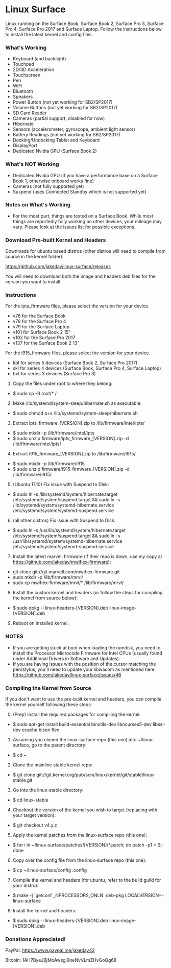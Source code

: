 # Linux Surface

Linux running on the Surface Book, Surface Book 2, Surface Pro 3, Surface Pro 4, Surface Pro 2017 and Surface Laptop. Follow the instructions below to install the latest kernel and config files.


### What's Working

* Keyboard (and backlight)
* Touchpad
* 2D/3D Acceleration
* Touchscreen
* Pen
* WiFi
* Bluetooth
* Speakers
* Power Button (not yet working for SB2/SP2017)
* Volume Buttons (not yet working for SB2/SP2017)
* SD Card Reader
* Cameras (partial support, disabled for now)
* Hibernate
* Sensors (accelerometer, gyroscope, ambient light sensor)
* Battery Readings (not yet working for SB2/SP2017)
* Docking/Undocking Tablet and Keyboard
* DisplayPort
* Dedicated Nvidia GPU (Surface Book 2)

### What's NOT Working

* Dedicated Nvidia GPU (if you have a performance base on a Surface Book 1, otherwise onboard works fine)
* Cameras (not fully supported yet)
* Suspend (uses Connected Standby which is not supported yet)

### Notes on What's Working
* For the most part, things are tested on a Surface Book. While most things are reportedly fully working on other devices, your mileage may vary. Please look at the issues list for possible exceptions.

### Download Pre-built Kernel and Headers

Downloads for ubuntu based distros (other distros will need to compile from source in the kernel folder):

https://github.com/jakeday/linux-surface/releases

You will need to download both the image and headers deb files for the version you want to install.

### Instructions

For the ipts_firmware files, please select the version for your device.
* v76 for the Surface Book
* v78 for the Surface Pro 4
* v79 for the Surface Laptop
* v101 for Surface Book 2 15"
* v102 for the Surface Pro 2017
* v137 for the Surface Book 2 13"

For the i915_firmware files, please select the version for your device.
* kbl for series 5 devices (Surface Book 2, Surface Pro 2017)
* skl for series 4 devices (Surface Book, Surface Pro 4, Surface Laptop)
* bxt for series 3 devices (Surface Pro 3)

1. Copy the files under root to where they belong:
  * $ sudo cp -R root/* /
2. Make /lib/systemd/system-sleep/hibernate.sh as executable:
  * $ sudo chmod a+x /lib/systemd/system-sleep/hibernate.sh
3. Extract ipts_firmware_[VERSION].zip to /lib/firmware/intel/ipts/
  * $ sudo mkdir -p /lib/firmware/intel/ipts
  * $ sudo unzip firmware/ipts_firmware_[VERSION].zip -d /lib/firmware/intel/ipts/
4. Extract i915_firmware_[VERSION].zip to /lib/firmware/i915/
  * $ sudo mkdir -p /lib/firmware/i915
  * $ sudo unzip firmware/i915_firmware_[VERSION].zip -d /lib/firmware/i915/
5. (Ubuntu 17.10) Fix issue with Suspend to Disk:
  * $ sudo ln -s /lib/systemd/system/hibernate.target /etc/systemd/system/suspend.target && sudo ln -s /lib/systemd/system/systemd-hibernate.service /etc/systemd/system/systemd-suspend.service
6. (all other distros) Fix issue with Suspend to Disk:
  * $ sudo ln -s /usr/lib/systemd/system/hibernate.target /etc/systemd/system/suspend.target && sudo ln -s /usr/lib/systemd/system/systemd-hibernate.service /etc/systemd/system/systemd-suspend.service
7. Install the latest marvell firmware (if their repo is down, use my copy at https://github.com/jakeday/mwifiex-firmware):
  * git clone git://git.marvell.com/mwifiex-firmware.git  
  * sudo mkdir -p /lib/firmware/mrvl/  
  * sudo cp mwifiex-firmware/mrvl/* /lib/firmware/mrvl/
8. Install the custom kernel and headers (or follow the steps for compiling the kernel from source below):
  * $ sudo dpkg -i linux-headers-[VERSION].deb linux-image-[VERSION].deb
9. Reboot on installed kernel.

### NOTES

* If you are getting stuck at boot when loading the ramdisk, you need to install the Processor Microcode Firmware for Intel CPUs (usually found under Additional Drivers in Software and Updates).
* If you are having issues with the position of the cursor matching the pen/stylus, you'll need to update your libwacom as mentioned here: https://github.com/jakeday/linux-surface/issues/46

### Compiling the Kernel from Source

If you don't want to use the pre-built kernel and headers, you can compile the kernel yourself following these steps:


0. (Prep) Install the required packages for compiling the kernel:
  * $ sudo apt-get install build-essential binutils-dev libncurses5-dev libssl-dev ccache bison flex
1. Assuming you cloned the linux-surface repo (this one) into ~/linux-surface, go to the parent directory:
  * $ cd ~
2. Clone the mainline stable kernel repo:
  * $ git clone git://git.kernel.org/pub/scm/linux/kernel/git/stable/linux-stable.git
3. Go into the linux-stable directory:
  * $ cd linux-stable
4. Checkout the version of the kernel you wish to target (replacing with your target version):
  * $ git checkout v4.y.z
5. Apply the kernel patches from the linux-surface repo (this one):
  * $ for i in ~/linux-surface/patches/[VERSION]/*.patch; do patch -p1 < $i; done
6. Copy over the config file from the linux-surface repo (this one):
  * $ cp ~/linux-surface/config .config
7. Compile the kernel and headers (for ubuntu, refer to the build guild for your distro):
  * $ make -j \`getconf _NPROCESSORS_ONLN\` deb-pkg LOCALVERSION=-linux-surface
8. Install the kernel and headers:
  * $ sudo dpkg -i linux-headers-[VERSION].deb linux-image-[VERSION].deb

### Donations Appreciated!

PayPal: https://www.paypal.me/jakeday42

Bitcoin: 1AH7ByeJBjMoAwsgi9oeNvVLmZHvGoQg68
